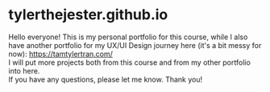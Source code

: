 # tylerthejester.github.io
Hello everyone! This is my personal portfolio for this course, while I also have another portfolio for my UX/UI Design journey here (it's a bit messy for now): https://tamtylertran.com/<br>
I will put more projects both from this course and from my other portfolio into here.<br>
If you have any questions, please let me know. Thank you!

